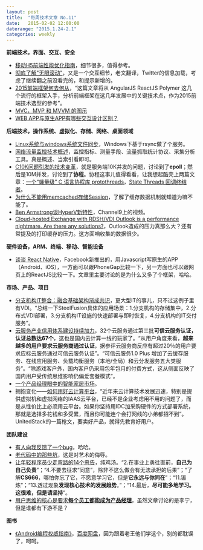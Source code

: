 ```yaml
---
layout: post
title:  "每周技术文章 No.11"
date:   2015-02-02 12:00:00
daterange: "2015.1.24-2.1"
categories: weekly
---
```

**前端技术，界面、交互、安全**

* [移动H5前端性能优化指南](http://isux.tencent.com/h5-performance.html)，细节很多，值得参考。
* [彻底了解"无限滚动"](http://www.woshipm.com/pd/132888.html)，又是一个交互细节，老文翻译，Twitter的信息加载，考虑了继续翻之前没看完的，和提示新增的。
* [2015前端框架何去何从](http://www.cnblogs.com/sskyy/p/4264371.html)，“这篇文章将从 AngularJS ReactJS Polymer 这几个流行的框架入手，分析前端框架在这几年发展中的关键技术点，作为2015前端技术选型的参考”。
* [MVC，MVP 和 MVVM 的图示](http://www.ruanyifeng.com/blog/2015/02/mvcmvp_mvvm.html)
* [WEB APP与原生APP有哪些交互设计区别？](http://www.woshipm.com/pd/135197.html)

**后端技术，操作系统、虚拟化、存储、网络、桌面领域**

* [Linux系统与windows系统文件同步](http://ilanni.blog.51cto.com/526870/1606027)，Windows下基于rsync做了个服务。
* [网络流量监控技术概述](http://yeasy.blogspot.hk/2015/01/blog-post_25.html)，监控指标、测量手段、流量抓取统计协议、采集分析工具。真是概述、当索引看即可。
* [C10K问题引发的技术变革](http://yeasy.blogspot.hk/2015/01/c10k.html)，就是服务端10K并发的问题，讨论到了**epoll**；然后是10M并发，讨论到了**协程**。协程这事儿值得看看，让我想起酷壳上两篇文章：[一个“蝇量级” C 语言协程库 protothreads](http://coolshell.cn/articles/10975.html)，[State Threads 回调终结者](http://coolshell.cn/articles/12012.html)。
* [为什么不能用memcached存储Session](http://www.infoq.com/cn/news/2015/01/memcached-store-session)，了解了缓存数据机制就知道为嘛不能了。
* [Ben Armstrong谈HyperV新特性](http://blogs.msdn.com/b/virtual_pc_guy/archive/2015/01/30/me-chatting-about-hyper-v-in-windows-10-technical-preview-1.aspx)，Channel9上的视频。
* [Cloud-hosted Exchange with RDSH/VDI Outlook is a performance nightmare. Are there any solutions?](http://www.brianmadden.com/blogs/brianmadden/archive/2015/01/29/cloud-hosted-exchange-with-rdsh-vdi-outlook-is-a-performance-nightmare-are-there-any-solutions.aspx)，Outlook造成的压力真那么大？还有常提及的打印缓存的压力。这方面咱收集的数据很少。

**硬件设备，ARM、终端、移动、智能设备**

* [谈谈 React Native](http://blog.devtang.com/blog/2015/02/01/talk-about-react-native/)，Facebook新推出的，用Javascript写原生的APP（Android、iOS），一方面可以跟PhoneGap比较一下，另一方面也可以跟网页上的ReactJS比较一下。文章里主要讨论的是为什么又多了个框架，哈哈。

**市场、产品、项目**

* [分支机构IT整合：融合基础架构渐成共识](http://net.zdnet.com.cn/network_security_zone/2015/0127/3045257.shtml)，更大型IT的事儿，只不过这例子里有VDI。“总结一下SteelFusion具体的应用场景：1.分支机构的存储集中，2.分布式VDI部署，3.分支机构IT设施的快速部署与即时恢复，4.分支机构的IT交付服务”。
* [云服务产业信用体系建设持续加力](http://www.jifang360.com/news/2015130/n713665150.html)，32个云服务通过第三批**可信云服务认证，认证总数达67个**，这也是国内云计算一线的玩家了。“从用户角度来看，**越来越多的用户要求云服务商通过认证**，据参评云服务商反应有超过20％的用户要求应标云服务通过可信云服务认证”。“可信云服务1.0 Plus 增加了云缓存服务、在线应用服务、负载均衡服务（本地/全局）和云分发服务五大类服务”。“除游戏客户外，国内客户仍采用包年包月的付费方式，这从侧面反映了国内用户受传统思维影响仍偏爱套餐模式”。
* [一个产品经理眼中的智能家居市场](http://www.woshipm.com/it/134750.html)。
* 拥抱变化——[如何用好云计算平台](https://www.ustack.com/blog/embracing-cloud/)，“近年来云计算技术发展迅速，特别是提供虚拟机和虚拟网络的IAAS云平台，已经不是企业考虑用不用的问题了，而是从性价比上必须用云平台。如果你坚持用IDC加采购硬件的方式部署系统，那就是选择多花钱和多受累，而且你可能连个会打网线的小弟都招不到”。UnitedStack的一篇枪文，要卖好产品，就得先教育好用户。

**团队建设**

* [有人向我反馈了一个bug](http://www.techug.com/when_someone_gives_you_a_bug)，哈哈。
* [老代码中的那些坑](http://www.techug.com/wtf-in-old-code)，这是对艺术的侮辱。
* [让年轻程序员少走弯路的14个忠告](http://www.techug.com/what-i-wish-i-knew-when-i-started-my-career-as-a-software-developer)，纯鸡汤。“2.在事业上勇往直前，**自己为自己负责**”；“4.不要去征求“同意”，除非不这么做会有无法承担的后果”；“了解**CS666**，哪怕你忘了它，不愿意学习它，但是**它永远与你同在**”；“11.锻炼”；“13.透过现象**发现核心技术的发展趋势**。”；“14.最后，**尽可能多地学习。这很难，但是请坚持**”。
* [用户思维的核心是要求**每个员工都能成为产品经理**](http://www.woshipm.com/pmd/134778.html)，虽然文章讨论的是李宁，但是谁都有下游不是？

**图书**

* [《Android编程权威指南》](http://www.amazon.cn/%E5%9B%BE%E4%B9%A6/dp/B00J4DXWDG)，[百度网盘](http://pan.baidu.com/wap/link?uk=1544892837&shareid=3659231680&third=0)，因为跟着老王他们学这个，别的都耽误了，呵呵。

